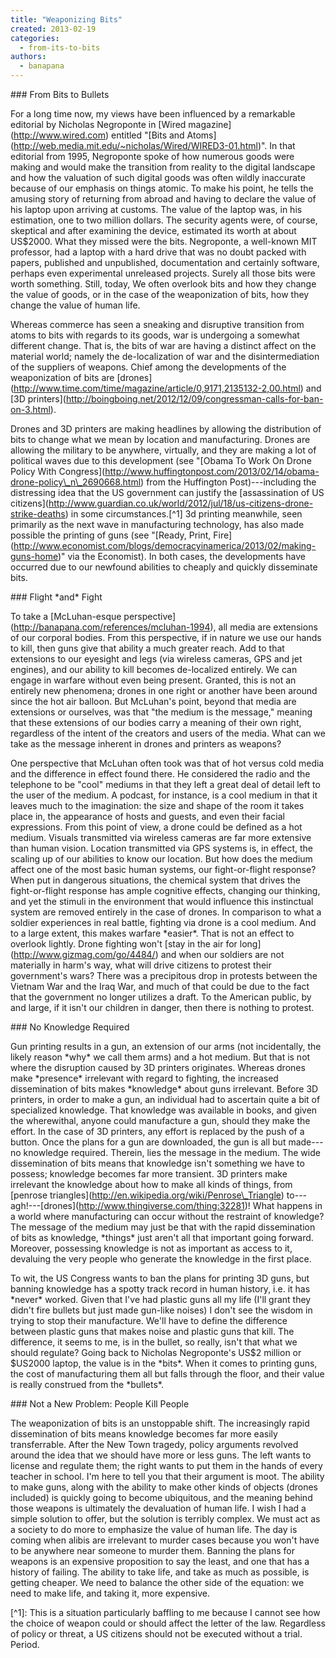 ```yaml
---
title: "Weaponizing Bits"
created: 2013-02-19
categories: 
  - from-its-to-bits
authors: 
  - banapana
---
```


\### From Bits to Bullets

For a long time now, my views have been influenced by a remarkable editorial by Nicholas Negroponte in \[Wired magazine\](http://www.wired.com) entitled "\[Bits and Atoms\](http://web.media.mit.edu/~nicholas/Wired/WIRED3-01.html)". In that editorial from 1995, Negroponte spoke of how numerous goods were making and would make the transition from reality to the digital landscape and how the valuation of such digital goods was often wildly inaccurate because of our emphasis on things atomic. To make his point, he tells the amusing story of returning from abroad and having to declare the value of his laptop upon arriving at customs. The value of the laptop was, in his estimation, one to two million dollars. The security agents were, of course, skeptical and after examining the device, estimated its worth at about US$2000. What they missed were the bits. Negroponte, a well-known MIT professor, had a laptop with a hard drive that was no doubt packed with papers, published and unpublished, documentation and certainly software, perhaps even experimental unreleased projects. Surely all those bits were worth something. Still, today, We often overlook bits and how they change the value of goods, or in the case of the weaponization of bits, how they change the value of human life.

Whereas commerce has seen a sneaking and disruptive transition from atoms to bits with regards to its goods, war is undergoing a somewhat different change. That is, the bits of war are having a distinct affect on the material world; namely the de-localization of war and the disintermediation of the suppliers of weapons. Chief among the developments of the weaponization of bits are \[drones\](http://www.time.com/time/magazine/article/0,9171,2135132-2,00.html) and \[3D printers\](http://boingboing.net/2012/12/09/congressman-calls-for-ban-on-3.html).

Drones and 3D printers are making headlines by allowing the distribution of bits to change what we mean by location and manufacturing. Drones are allowing the military to be anywhere, virtually, and they are making a lot of political waves due to this development (see "\[Obama To Work On Drone Policy With Congress\](http://www.huffingtonpost.com/2013/02/14/obama-drone-policy\_n\_2690668.html) from the Huffington Post)---including the distressing idea that the US government can justify the \[assassination of US citizens\](http://www.guardian.co.uk/world/2012/jul/18/us-citizens-drone-strike-deaths) in some circumstances.\[^1\] 3d printing meanwhile, seen primarily as the next wave in manufacturing technology, has also made possible the printing of guns (see "\[Ready, Print, Fire\](http://www.economist.com/blogs/democracyinamerica/2013/02/making-guns-home)" via the Economist). In both cases, the developments have occurred due to our newfound abilities to cheaply and quickly disseminate bits.

\### Flight \*and\* Fight

To take a \[McLuhan-esque perspective\](http://banapana.com/references/mcluhan-1994), all media are extensions of our corporal bodies. From this perspective, if in nature we use our hands to kill, then guns give that ability a much greater reach. Add to that extensions to our eyesight and legs (via wireless cameras, GPS and jet engines), and our ability to kill becomes de-localized entirely. We can engage in warfare without even being present. Granted, this is not an entirely new phenomena; drones in one right or another have been around since the hot air balloon. But McLuhan's point, beyond that media are extensions or ourselves, was that "the medium is the message," meaning that these extensions of our bodies carry a meaning of their own right, regardless of the intent of the creators and users of the media. What can we take as the message inherent in drones and printers as weapons?

One perspective that McLuhan often took was that of hot versus cold media and the difference in effect found there. He considered the radio and the telephone to be "cool" mediums in that they left a great deal of detail left to the user of the medium. A podcast, for instance, is a cool medium in that it leaves much to the imagination: the size and shape of the room it takes place in, the appearance of hosts and guests, and even their facial expressions. From this point of view, a drone could be defined as a hot medium. Visuals transmitted via wireless cameras are far more extensive than human vision. Location transmitted via GPS systems is, in effect, the scaling up of our abilities to know our location. But how does the medium affect one of the most basic human systems, our fight-or-flight response? When put in dangerous situations, the chemical system that drives the fight-or-flight response has ample cognitive effects, changing our thinking, and yet the stimuli in the environment that would influence this instinctual system are removed entirely in the case of drones. In comparison to what a soldier experiences in real battle, fighting via drone is a cool medium. And to a large extent, this makes warfare \*easier\*. That is not an effect to overlook lightly. Drone fighting won't \[stay in the air for long\](http://www.gizmag.com/go/4484/) and when our soldiers are not materially in harm's way, what will drive citizens to protest their government's wars? There was a precipitous drop in protests between the Vietnam War and the Iraq War, and much of that could be due to the fact that the government no longer utilizes a draft. To the American public, by and large, if it isn't our children in danger, then there is nothing to protest.

\### No Knowledge Required

Gun printing results in a gun, an extension of our arms (not incidentally, the likely reason \*why\* we call them arms) and a hot medium. But that is not where the disruption caused by 3D printers originates. Whereas drones make \*presence\* irrelevant with regard to fighting, the increased dissemination of bits makes \*knowledge\* about guns irrelevant. Before 3D printers, in order to make a gun, an individual had to ascertain quite a bit of specialized knowledge. That knowledge was available in books, and given the wherewithal, anyone could manufacture a gun, should they make the effort. In the case of 3D printers, any effort is replaced by the push of a button. Once the plans for a gun are downloaded, the gun is all but made---no knowledge required. Therein, lies the message in the medium. The wide dissemination of bits means that knowledge isn't something we have to possess; knowledge becomes far more transient. 3D printers make irrelevant the knowledge about how to make all kinds of things, from \[penrose triangles\](http://en.wikipedia.org/wiki/Penrose\_Triangle) to---agh!---\[drones\](http://www.thingiverse.com/thing:32281)! What happens in a world where manufacturing can occur without the restraint of knowledge? The message of the medium may just be that with the rapid dissemination of bits as knowledge, \*things\* just aren't all that important going forward. Moreover, possessing knowledge is not as important as access to it, devaluing the very people who generate the knowledge in the first place.

To wit, the US Congress wants to ban the plans for printing 3D guns, but banning knowledge has a spotty track record in human history, i.e. it has \*never\* worked. Given that I've had plastic guns all my life (I'll grant they didn't fire bullets but just made gun-like noises) I don't see the wisdom in trying to stop their manufacture. We'll have to define the difference between plastic guns that makes noise and plastic guns that kill. The difference, it seems to me, is in the bullet, so really, isn't that what we should regulate? Going back to Nicholas Negroponte's US$2 million or $US2000 laptop, the value is in the \*bits\*. When it comes to printing guns, the cost of manufacturing them all but falls through the floor, and their value is really construed from the \*bullets\*.

\### Not a New Problem: People Kill People

The weaponization of bits is an unstoppable shift. The increasingly rapid dissemination of bits means knowledge becomes far more easily transferrable. After the New Town tragedy, policy arguments revolved around the idea that we should have more or less guns. The left wants to license and regulate them; the right wants to put them in the hands of every teacher in school. I'm here to tell you that their argument is moot. The ability to make guns, along with the ability to make other kinds of objects (drones included) is quickly going to become ubiquitous, and the meaning behind those weapons is ultimately the devaluation of human life. I wish I had a simple solution to offer, but the solution is terribly complex. We must act as a society to do more to emphasize the value of human life. The day is coming when alibis are irrelevant to murder cases because you won't have to be anywhere near someone to murder them. Banning the plans for weapons is an expensive proposition to say the least, and one that has a history of failing. The ability to take life, and take as much as possible, is getting cheaper. We need to balance the other side of the equation: we need to make life, and taking it, more expensive.

\[^1\]: This is a situation particularly baffling to me because I cannot see how the choice of weapon could or should affect the letter of the law. Regardless of policy or threat, a US citizens should not be executed without a trial. Period.
